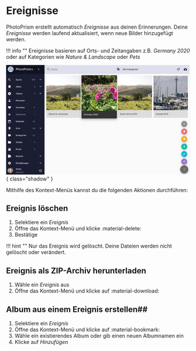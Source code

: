 # Ereignisse #

PhotoPrism erstellt automatisch *Ereignisse* aus deinen Erinnerungen. 
Deine *Ereignisse* werden laufend aktualisiert, wenn neue Bilder hinzugefügt werden.

!!! info ""
    Ereignisse basieren auf Orts- und Zeitangaben z.B. *Germany 2020* oder auf Kategorien wie *Nature & Landscape* oder *Pets*

![Screenshot](img/moments-german.jpg){ class="shadow" }

Mithilfe des Kontext-Menüs kannst du die folgenden Aktionen durchführen:

## Ereignis löschen ##
1. Selektiere ein *Ereignis*
2. Öffne das Kontext-Menü und klicke :material-delete:
3. Bestätige

!!! hint ""
    Nur das Ereignis wird gelöscht. Deine Dateien werden nicht gelöscht oder verändert.

## Ereignis als ZIP-Archiv herunterladen ##
1. Wähle ein *Ereignis* aus
2. Öffne das Kontext-Menü und klicke auf :material-download:

## Album aus einem Ereignis erstellen##
1. Selektiere ein *Ereignis*
2. Öffne das Kontext-Menü und klicke auf :material-bookmark:
3. Wähle ein existierendes Album oder gib einen neuen Albumnamen ein
4. Klicke auf *Hinzufügen*